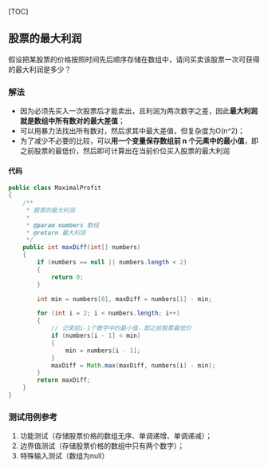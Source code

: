 [TOC]

## 股票的最大利润

假设把某股票的价格按照时间先后顺序存储在数组中，请问买卖该股票一次可获得的最大利润是多少？

### 解法
+ 因为必须先买入一次股票后才能卖出，且利润为两次数字之差，因此**最大利润就是数组中所有数对的最大差值**；
+ 可以用暴力法找出所有数对，然后求其中最大差值，但复杂度为O(n^2)；
+ 为了减少不必要的比较，可以**用一个变量保存数组前 n 个元素中的最小值**，即之前股票的最低价，然后即可计算出在当前价位买入股票的最大利润


#### 代码
```java
public class MaximalProfit
{
    /**
     * 股票的最大利润
     *
     * @param numbers 数组
     * @return 最大利润
     */
    public int maxDiff(int[] numbers)
    {
        if (numbers == null || numbers.length < 2)
        {
            return 0;
        }

        int min = numbers[0], maxDiff = numbers[1] - min;

        for (int i = 2; i < numbers.length; i++)
        {
            // 记录前i-1个数字中的最小值，即之前股票最低价
            if (numbers[i - 1] < min)
            {
                min = numbers[i - 1];
            }
            maxDiff = Math.max(maxDiff, numbers[i] - min);
        }
        return maxDiff;
    }
}
```



### 测试用例参考
1. 功能测试（存储股票价格的数组无序、单调递增、单调递减）；
2. 边界值测试（存储股票价格的数组中只有两个数字）；
3. 特殊输入测试（数组为null）